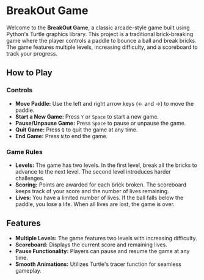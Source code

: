 # BreakOut Game

Welcome to the **BreakOut Game**, a classic arcade-style game built using Python's Turtle graphics library. This project is a  traditional brick-breaking game where the player controls a paddle to bounce a ball and break bricks. The game features multiple levels, increasing difficulty, and a scoreboard to track your progress.


## How to Play

### Controls
- **Move Paddle:** Use the left and right arrow keys (← and →) to move the paddle.
- **Start a New Game:** Press `Y` or `Space` to start a new game.
- **Pause/Unpause Game:** Press `Space` to pause or unpause the game.
- **Quit Game:** Press `Q` to quit the game at any time.
- **End Game:** Press `N` to end the game.

### Game Rules
- **Levels:** The game has two levels. In the first level, break all the bricks to advance to the next level. The second level introduces harder challenges.
- **Scoring:** Points are awarded for each brick broken. The scoreboard keeps track of your score and the number of lives remaining.
- **Lives:** You have a limited number of lives. If the ball falls below the paddle, you lose a life. When all lives are lost, the game is over.


## Features

- **Multiple Levels:** The game features two levels with increasing difficulty.
- **Scoreboard:** Displays the current score and remaining lives.
- **Pause Functionality:** Players can pause and resume the game at any time.
- **Smooth Animations:** Utilizes Turtle's tracer function for seamless gameplay.




